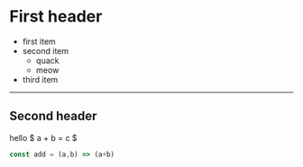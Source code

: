 # First header

- first item
- second item
  - quack
  - meow
- third item

---

## Second header

hello $ a + b = c $

```js
const add = (a,b) => (a+b)
```
